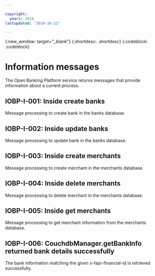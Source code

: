 ```yaml
---

copyright:
  years: 2018
lastupdated: "2018-10-22"

---
```


<!-- Common attributes used in the template are defined as follows: -->
{:new_window: target="_blank"}
{:shortdesc: .shortdesc}
{:codeblock: .codeblock}



# Information messages

The Open Banking Platform service returns messages that provide information about a current process.

## IOBP-I-001: Inside create banks

Message processing to create bank in the banks database.

## IOBP-I-002: Inside update banks

Message processing to update bank in the banks database.

## IOBP-I-003: Inside create merchants

Message processing to create merchant in the merchants database.

## IOBP-I-004: Inside delete merchants

Message processing to delete merchant in the merchants database.

## IOBP-I-005: Inside get merchants

Message processing to get merchant information from the merchants database.

## IOBP-I-006: CouchdbManager.getBankInfo returned bank details successfully

The bank information matching the given x-fapi-financial-id is retrieved successfully.

